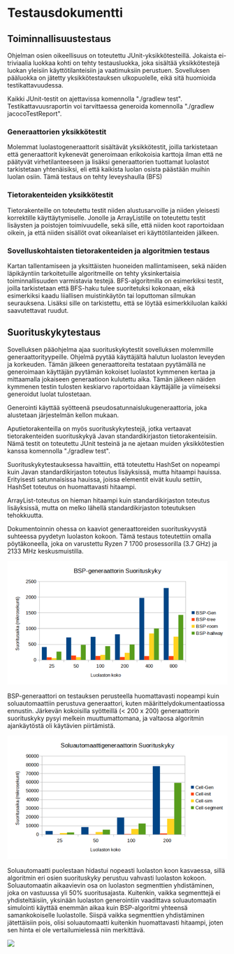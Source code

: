 # Testausdokumentti

## Toiminnallisuustestaus

Ohjelman osien oikeellisuus on toteutettu JUnit-yksikkötesteillä. Jokaista ei-triviaalia luokkaa kohti on tehty
testausluokka, joka sisältää yksikkötestejä luokan yleisiin käyttötilanteisiin ja vaatimuksiin perustuen.
Sovelluksen pääluokka on jätetty yksikkötestauksen ulkopuolelle, eikä sitä huomioida testikattavuudessa.

Kaikki JUnit-testit on ajettavissa komennolla "./gradlew test". Testikattavuusraportin voi tarvittaessa
generoida komennolla "./gradlew jacocoTestReport".

### Generaattorien yksikkötestit

Molemmat luolastogeneraattorit sisältävät yksikkötestit, joilla tarkistetaan että generaattorit kykenevät
generoimaan erikokoisia karttoja ilman että ne päätyvät virhetilanteeseen ja lisäksi generaattorien tuottamat
luolastot tarkistetaan yhtenäisiksi, eli että kaikista luolan osista päästään muihin luolan osiin. Tämä testaus
on tehty leveyshaulla (BFS)

### Tietorakenteiden yksikkötestit

Tietorakenteille on toteutettu testit niiden alustusarvoille ja niiden yleisesti korrektille käyttäytymiselle.
Jonolle ja ArrayListille on toteutettu testit lisäysten ja poistojen toimivuudelle, sekä sille, että niiden
koot raportoidaan oikein, ja että niiden sisällöt ovat oikeanlaiset eri käyttötilanteiden jälkeen.

### Sovelluskohtaisten tietorakenteiden ja algoritmien testaus

Kartan tallentamiseen ja yksittäisten huoneiden mallintamiseen, sekä näiden läpikäyntiin tarkoitetuille algoritmeille
on tehty yksinkertaisia toiminnallisuuden varmistavia testejä. BFS-algoritmilla on esimerkiksi testit, joilla
tarkistetaan että BFS-haku tulee suoritetuksi kokonaan, eikä esimerkiksi kaadu liiallisen muistinkäytön tai
loputtoman silmukan seurauksena. Lisäksi sille on tarkistettu, että se löytää esimerkkiluolan kaikki saavutettavat
ruudut.

## Suorituskykytestaus

Sovelluksen pääohjelma ajaa suorituskykytestit sovelluksen molemmille generaattorityypeille. Ohjelmä pyytää
käyttäjältä halutun luolaston leveyden ja korkeuden. Tämän jälkeen generaattoreita testataan pyytämällä ne 
generoimaan käyttäjän pyytämän kokoiset luolastot kymmenen kertaa ja mittaamalla jokaiseen generaatioon
kulutettu aika. Tämän jälkeen näiden kymmenen testin tulosten keskiarvo raportoidaan käyttäjälle ja viimeiseksi
generoidut luolat tulostetaan.

Generointi käyttää syötteenä pseudosatunnaislukugeneraattoria, joka alustetaan järjestelmän kellon mukaan.

Aputietorakenteilla on myös suorituskykytestejä, jotka vertaavat tietorakenteiden suorituskykyä Javan standardikirjaston
tietorakenteisiin. Nämä testit on toteutettu JUnit testeinä ja ne ajetaan muiden yksikkötestien kanssa komennolla
"./gradlew test".

Suorituskykytestauksessa havaittiin, että toteutettu HashSet on nopeampi kuin Javan standardikirjaston toteutus
lisäyksissä, mutta hitaampi hauissa. Erityisesti satunnaisissa hauissa, joissa elementit eivät kuulu settiin,
HashSet toteutus on huomattavasti hitaampi.

ArrayList-toteutus on hieman hitaampi kuin standardikirjaston toteutus lisäyksissä, mutta on melko lähellä
standardikirjaston toteutuksen tehokkuutta.

Dokumentoinnin ohessa on kaaviot generaattoreiden suorituskyvystä suhteessa pyydetyn luolaston kokoon. Tämä
testaus toteutettiin omalla pöytäkoneella, joka on varustettu Ryzen 7 1700 prosessorilla (3.7 GHz) ja 2133 MHz 
keskusmuistilla.

![](https://github.com/TheSamsai/tiralabra-2019-luolastogeneraattorivertailu/blob/master/docs/BSP-generaattori-suorituskyky.png)

BSP-generaattori on testauksen perusteella huomattavasti nopeampi kuin soluautomaattiin perustuva generaattori,
kuten määrittelydokumentaatiossa ennustin. Järkevän kokoisilla syötteillä (< 200 x 200) generaattorin suorituskyky
pysyi melkein muuttumattomana, ja valtaosa algoritmin ajankäytöstä oli käytävien piirtämistä.

![](https://github.com/TheSamsai/tiralabra-2019-luolastogeneraattorivertailu/blob/master/docs/Cell-generaattori-suorituskyky.png)

Soluautomaatti puolestaan hidastui nopeasti luolaston koon kasvaessa, sillä algoritmin eri osien suorituskyky
perustuu vahvasti luolaston kokoon. Soluautomaatin aikaavievin osa on luolaston segmenttien yhdistäminen, joka
on vastuussa yli 50% suoritusajasta. Kuitenkin, vaikka segmenttejä ei yhdisteltäisiin, yksinään luolaston
generointiin vaadittava soluautomaatin simulointi käyttää enemmän aikaa kuin BSP-algoritmi yhteensä samankokoiselle
luolastolle. Siispä vaikka segmenttien yhdistäminen jätettäisiin pois, olisi soluautomaatti kuitenkin huomattavasti
hitaampi, joten sen hinta ei ole vertailumielessä niin merkittävä.

![](https://github.com/TheSamsai/tiralabra-2019-luolastogeneraattorivertailu/blob/master/docs/Cell-generaattori-suorituskyky-ilman-segmenttej%C3%A4.png)
